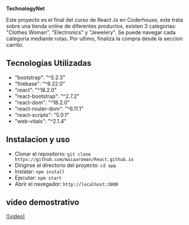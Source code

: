 **TechnologyNet**

Este proyecto es el final del curso de React Js en Coderhouse, este trata sobre una tienda online de diferentes productos, existen 3 categorias: "Clothes Woman", "Electronics" y "Jewelery". Se puede navegar cada categoria mediante rutas. Por ultimo, finaliza la compra desde la seccion carrito.

## Tecnologías Utilizadas

- "bootstrap": "^5.2.3"
- "firebase": "^9.22.0"
- "react": "^18.2.0"
- "react-bootstrap": "^2.7.2"
- "react-dom": "^18.2.0"
- "react-router-dom": "^6.11.1"
- "react-scripts": "5.0.1"
- "web-vitals": "^2.1.4"

## Instalacion y uso

- Clonar el repositorio: `git clone https://github.com/maiaaroman/React.github.io`
- Dirigirse al directorio del proyecto: `cd app`
- Instalar: `npm install`
- Ejecutar: `npm start`
- Abrir el navegador: `http://localhost:3000`

## video demostrativo

[![video]](/public/IMG_2706.MOV)